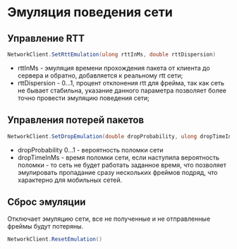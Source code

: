 # Эмуляция поведения сети

## Управление RTT

```csharp
NetworkClient.SetRttEmulation(ulong rttInMs, double rttDispersion)
```

- rttInMs - эмуляция времени прохождения пакета от клиента до сервера и обратно, добавляется к реальному rtt сети;
- rttDispersion - 0…1, процент отклонения rtt для фрейма, так как сеть не бывает стабильна, указание данного параметра
  позволяет более точно провести эмуляцию поведения сети;

## Управления потерей пакетов

```csharp
NetworkClient.SetDropEmulation(double dropProbability, ulong dropTimeInMs)
```

- dropProbability 0…1 - вероятность поломки сети
- dropTimeInMs - время поломки сети, если наступила вероятность поломки - то сеть не будет работать заданное время, что
  позволяет эмулировать пропадание сразу нескольких фреймов подряд, что характерно для мобильных сетей.

## Сброс эмуляции

Отключает эмуляцию сети, все не полученные и не отправленные фреймы будут потеряны.

```csharp
NetworkClient.ResetEmulation()
```
